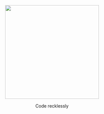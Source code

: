<!-- ### Hi there 👋 -->

<!--
**hofman-tan/hofman-tan** is a ✨ _special_ ✨ repository because its `README.md` (this file) appears on your GitHub profile.

Here are some ideas to get you started:

- 🔭 I’m currently working on ...
- 🌱 I’m currently learning ...
- 👯 I’m looking to collaborate on ...
- 🤔 I’m looking for help with ...
- 💬 Ask me about ...
- 📫 How to reach me: ...
- 😄 Pronouns: ...
- ⚡ Fun fact: ...
-->

<!-- img src="https://github.githubassets.com/images/mona-whisper.gif" / -->

<div align="center">
  <img src="https://media.tenor.com/yTyy0Scj6cYAAAAi/eevee-driving.gif" width="300px" height="300px" />
  <p>Code recklessly</p>
</div>
